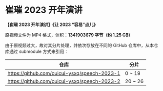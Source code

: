 # 崔璀 2023 开年演讲

**【崔璀 2023 开年演讲】《让 2023 “容易”点儿》**

原视频文件为 MP4 格式，体积：**1341903679 字节（约 1.25 GB）**

由于原视频过大，故对其分片处理，并依次存放在不同的 GitHub 仓库中，从本仓库通过 submodule 方式来引用：

| 仓库 | 分片 |
| --- | --- |
| <https://github.com/cuicui-ysxq/speech-2023-1> | 0 ~ 19 |
| <https://github.com/cuicui-ysxq/speech-2023-2> | 20 ~ 26 |